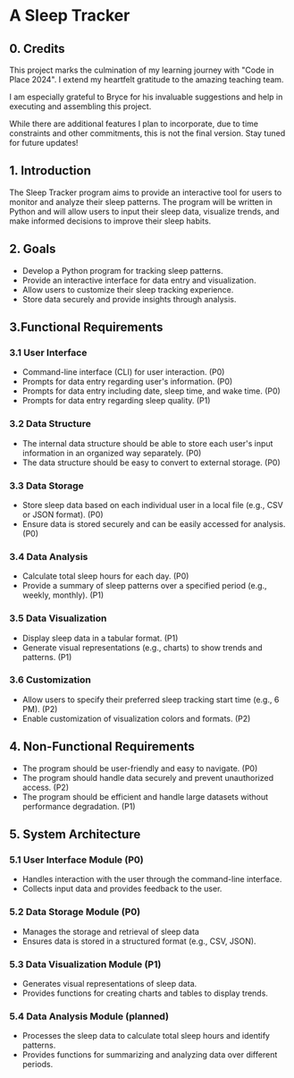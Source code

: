 # A Sleep Tracker

## 0. Credits
This project marks the culmination of my learning journey with "Code in Place 2024". I extend my heartfelt gratitude to the amazing teaching team.

I am especially grateful to Bryce for his invaluable suggestions and help in executing and assembling this project.

While there are additional features I plan to incorporate, due to time constraints and other commitments, this is not the final version. Stay tuned for future updates!

## 1. Introduction

The Sleep Tracker program aims to provide an interactive tool for users to monitor and analyze their sleep patterns. The program will be written in Python and will allow users to input their sleep data, visualize trends, and make informed decisions to improve their sleep habits.

## 2. Goals

- Develop a Python program for tracking sleep patterns.
- Provide an interactive interface for data entry and visualization.
- Allow users to customize their sleep tracking experience.
- Store data securely and provide insights through analysis.

## 3.Functional Requirements

### 3.1 User Interface

- Command-line interface (CLI) for user interaction. (P0)
- Prompts for data entry regarding user's information. (P0)
- Prompts for data entry including date, sleep time, and wake time. (P0)
- Prompts for data entry regarding sleep quality. (P1)

### 3.2 Data Structure

- The internal data structure should be able to store each user's input information in an organized way separately. (P0)
- The data structure should be easy to convert to external storage. (P0)

### 3.3 Data Storage

- Store sleep data based on each individual user in a local file (e.g., CSV or JSON format). (P0)
- Ensure data is stored securely and can be easily accessed for analysis. (P0)

### 3.4 Data Analysis

- Calculate total sleep hours for each day. (P0)
- Provide a summary of sleep patterns over a specified period (e.g., weekly, monthly). (P1)

### 3.5 Data Visualization

- Display sleep data in a tabular format. (P1)
- Generate visual representations (e.g., charts) to show trends and patterns. (P1)

### 3.6 Customization

- Allow users to specify their preferred sleep tracking start time (e.g., 6 PM). (P2)
- Enable customization of visualization colors and formats. (P2)

## 4. Non-Functional Requirements

- The program should be user-friendly and easy to navigate. (P0)
- The program should handle data securely and prevent unauthorized access. (P2)
- The program should be efficient and handle large datasets without performance degradation. (P1)

## 5. System Architecture

### 5.1 User Interface Module (P0)

- Handles interaction with the user through the command-line interface.
- Collects input data and provides feedback to the user.

### 5.2 Data Storage Module (P0)

- Manages the storage and retrieval of sleep data
- Ensures data is stored in a structured format (e.g., CSV, JSON).

### 5.3 Data Visualization Module (P1)

- Generates visual representations of sleep data.
- Provides functions for creating charts and tables to display trends.

### 5.4 Data Analysis Module (planned)

- Processes the sleep data to calculate total sleep hours and identify patterns.
- Provides functions for summarizing and analyzing data over different periods.
